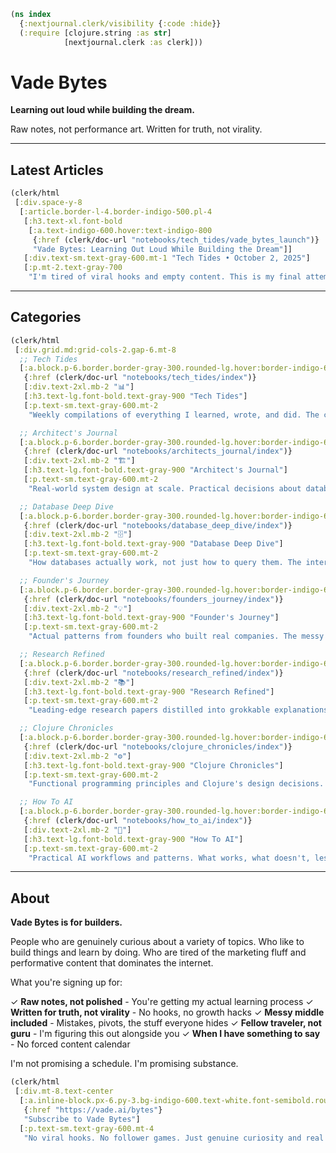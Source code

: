 ```clojure
(ns index
  {:nextjournal.clerk/visibility {:code :hide}}
  (:require [clojure.string :as str]
            [nextjournal.clerk :as clerk]))
```

# Vade Bytes

**Learning out loud while building the dream.**

Raw notes, not performance art. Written for truth, not virality.

---

## Latest Articles

```clojure
(clerk/html
 [:div.space-y-8
  [:article.border-l-4.border-indigo-500.pl-4
   [:h3.text-xl.font-bold
    [:a.text-indigo-600.hover:text-indigo-800
     {:href (clerk/doc-url "notebooks/tech_tides/vade_bytes_launch")}
     "Vade Bytes: Learning Out Loud While Building the Dream"]]
   [:div.text-sm.text-gray-600.mt-1 "Tech Tides • October 2, 2025"]
   [:p.mt-2.text-gray-700
    "I'm tired of viral hooks and empty content. This is my final attempt at finding my own voice—sharing what I genuinely find interesting while building Vade AI in public."]]])
```

---

## Categories

```clojure
(clerk/html
 [:div.grid.md:grid-cols-2.gap-6.mt-8
  ;; Tech Tides
  [:a.block.p-6.border.border-gray-300.rounded-lg.hover:border-indigo-600.hover:shadow-lg.transition
   {:href (clerk/doc-url "notebooks/tech_tides/index")}
   [:div.text-2xl.mb-2 "📊"]
   [:h3.text-lg.font-bold.text-gray-900 "Tech Tides"]
   [:p.text-sm.text-gray-600.mt-2
    "Weekly compilations of everything I learned, wrote, and did. The connective tissue between all explorations."]]

  ;; Architect's Journal
  [:a.block.p-6.border.border-gray-300.rounded-lg.hover:border-indigo-600.hover:shadow-lg.transition
   {:href (clerk/doc-url "notebooks/architects_journal/index")}
   [:div.text-2xl.mb-2 "🏗️"]
   [:h3.text-lg.font-bold.text-gray-900 "Architect's Journal"]
   [:p.text-sm.text-gray-600.mt-2
    "Real-world system design at scale. Practical decisions about databases, caching, state management, trade-offs."]]

  ;; Database Deep Dive
  [:a.block.p-6.border.border-gray-300.rounded-lg.hover:border-indigo-600.hover:shadow-lg.transition
   {:href (clerk/doc-url "notebooks/database_deep_dive/index")}
   [:div.text-2xl.mb-2 "🗄️"]
   [:h3.text-lg.font-bold.text-gray-900 "Database Deep Dive"]
   [:p.text-sm.text-gray-600.mt-2
    "How databases actually work, not just how to query them. The internals that make you a better developer."]]

  ;; Founder's Journey
  [:a.block.p-6.border.border-gray-300.rounded-lg.hover:border-indigo-600.hover:shadow-lg.transition
   {:href (clerk/doc-url "notebooks/founders_journey/index")}
   [:div.text-2xl.mb-2 "💡"]
   [:h3.text-lg.font-bold.text-gray-900 "Founder's Journey"]
   [:p.text-sm.text-gray-600.mt-2
    "Actual patterns from founders who built real companies. The messy reality of building a business."]]

  ;; Research Refined
  [:a.block.p-6.border.border-gray-300.rounded-lg.hover:border-indigo-600.hover:shadow-lg.transition
   {:href (clerk/doc-url "notebooks/research_refined/index")}
   [:div.text-2xl.mb-2 "📚"]
   [:h3.text-lg.font-bold.text-gray-900 "Research Refined"]
   [:p.text-sm.text-gray-600.mt-2
    "Leading-edge research papers distilled into grokkable explanations. Complex ideas made useful."]]

  ;; Clojure Chronicles
  [:a.block.p-6.border.border-gray-300.rounded-lg.hover:border-indigo-600.hover:shadow-lg.transition
   {:href (clerk/doc-url "notebooks/clojure_chronicles/index")}
   [:div.text-2xl.mb-2 "⚙️"]
   [:h3.text-lg.font-bold.text-gray-900 "Clojure Chronicles"]
   [:p.text-sm.text-gray-600.mt-2
    "Functional programming principles and Clojure's design decisions. Why simplicity beats complexity."]]

  ;; How To AI
  [:a.block.p-6.border.border-gray-300.rounded-lg.hover:border-indigo-600.hover:shadow-lg.transition
   {:href (clerk/doc-url "notebooks/how_to_ai/index")}
   [:div.text-2xl.mb-2 "🤖"]
   [:h3.text-lg.font-bold.text-gray-900 "How To AI"]
   [:p.text-sm.text-gray-600.mt-2
    "Practical AI workflows and patterns. What works, what doesn't, lessons from mistakes."]]])
```

---

## About

**Vade Bytes is for builders.**

People who are genuinely curious about a variety of topics. Who like to build things and learn by doing. Who are tired of the marketing fluff and performative content that dominates the internet.

What you're signing up for:

✓ **Raw notes, not polished** - You're getting my actual learning process
✓ **Written for truth, not virality** - No hooks, no growth hacks
✓ **Messy middle included** - Mistakes, pivots, the stuff everyone hides
✓ **Fellow traveler, not guru** - I'm figuring this out alongside you
✓ **When I have something to say** - No forced content calendar

I'm not promising a schedule. I'm promising substance.

```clojure
(clerk/html
 [:div.mt-8.text-center
  [:a.inline-block.px-6.py-3.bg-indigo-600.text-white.font-semibold.rounded-lg.hover:bg-indigo-700.transition
   {:href "https://vade.ai/bytes"}
   "Subscribe to Vade Bytes"]
  [:p.text-sm.text-gray-600.mt-4
   "No viral hooks. No follower games. Just genuine curiosity and real building."]])
```
